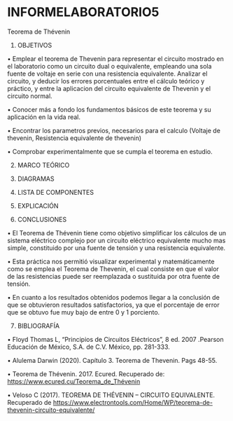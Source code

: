 # INFORMELABORATORIO5
Teorema de Thévenin

1. OBJETIVOS

• Emplear el teorema de Thevenin para representar el circuito mostrado en el laboratorio como un circuito dual o equivalente, empleando una sola fuente de voltaje en serie con una resistencia equivalente. Analizar el circuito, y deducir los errores porcentuales entre el cálculo teórico y práctico, y entre la aplicacion del circuito equivalente de Thevenin y el circuito normal.

• Conocer más a fondo los fundamentos básicos de este teorema y su aplicación en la vida real.

• Encontrar los parametros previos, necesarios para el calculo (Voltaje de thevenin, Resistencia equivalente de thevenin)

• Comprobar experimentalmente que se cumpla el teorema en estudio.

2. MARCO TEÓRICO

3. DIAGRAMAS

4. LISTA DE COMPONENTES

5. EXPLICACIÓN

6. CONCLUSIONES

• El Teorema de Thévenin tiene como objetivo simplificar los cálculos de un sistema eléctrico complejo por un circuito eléctrico equivalente mucho mas simple, constituido por una fuente de tensión y una resistencia equivalente.

• Esta práctica nos permitió visualizar experimental y matemáticamente como se emplea el Teorema de Thevenin, el cual consiste en que el valor de las resistencias puede ser reemplazada o sustituida por otra fuente de tensión.

• En cuanto a los resultados obtenidos podemos llegar a la conclusión de que se obtuvieron resultados satisfactorios, ya que el porcentaje de error que se obtuvo fue muy bajo de entre 0 y 1 porciento.

7. BIBLIOGRAFÍA

• Floyd Thomas L, “Principios de Circuitos Eléctricos”, 8 ed. 2007 .Pearson Educación de México, S.A. de C.V. México, pp. 281-333.

• Alulema Darwin (2020). Capítulo 3. Teorema de Thevenin. Pags 48-55.

• Teorema de Thévenin. 2017. Ecured. Recuperado de: https://www.ecured.cu/Teorema_de_Thévenin

• Veloso C (2017). TEOREMA DE THÉVENIN – CIRCUITO EQUIVALENTE. Recuperado de https://www.electrontools.com/Home/WP/teorema-de-thevenin-circuito-equivalente/
